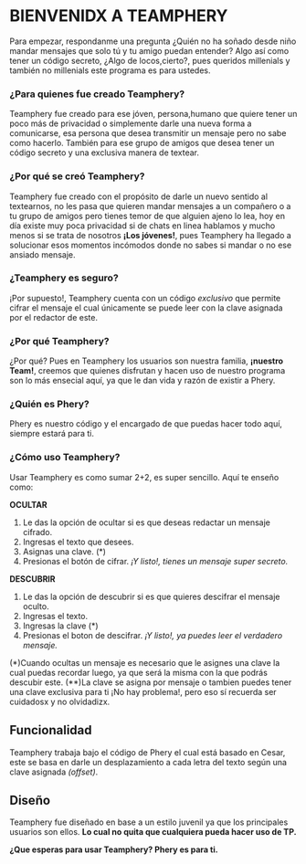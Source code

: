 # BIENVENIDX A TEAMPHERY
Para empezar, respondanme una pregunta ¿Quién no ha soñado desde niño mandar mensajes que solo tú y tu amigo puedan entender? Algo así como tener un código secreto, ¿Algo de locos,cierto?, pues queridos millenials y también no millenials este programa es para ustedes.

### ¿Para quienes fue creado Teamphery?
Teamphery fue creado para ese jóven, persona,humano que quiere tener un poco más de privacidad o simplemente darle una nueva forma a comunicarse, esa persona que desea transmitir un mensaje pero no sabe como hacerlo. También para ese grupo de amigos que desea tener un código secreto y una exclusiva manera de textear.

### ¿Por qué se creó Teamphery?
Teamphery fue creado con el propósito de darle un nuevo sentido al textearnos, no les pasa que quieren mandar mensajes a un compañero o a tu grupo de amigos pero tienes temor de que alguien ajeno lo lea, hoy en día existe muy poca privacidad si de chats en linea hablamos y mucho menos si se trata de nosotros **¡Los jóvenes!**, pues Teamphery ha llegado a solucionar esos momentos incómodos donde no sabes si mandar o no ese ansiado mensaje.

### ¿Teamphery es seguro?
¡Por supuesto!, Teamphery cuenta con un código *exclusivo* que permite cifrar el mensaje el cual únicamente se puede leer con la clave asignada por el redactor de este.

### ¿Por qué Teamphery?
¿Por qué? Pues en Teamphery los usuarios son nuestra familia, **¡nuestro Team!**, creemos que quienes disfrutan y hacen uso de nuestro programa son lo más ensecial aquí, ya que le dan vida y razón de existir a Phery.

### ¿Quién es Phery?
Phery es nuestro código y el encargado de que puedas hacer todo aquí, siempre estará para ti.

### ¿Cómo uso Teamphery?
Usar Teamphery es como sumar 2+2, es super sencillo. Aquí te enseño como:

**OCULTAR**
1. Le das la opción de ocultar si es que deseas redactar un mensaje cifrado.
2. Ingresas el texto que desees.
3. Asignas una clave. (*)
4. Presionas el botón de cifrar.
*¡Y listo!, tienes un mensaje super secreto.*

**DESCUBRIR**
1. Le das la opción de descubrir si es que quieres descifrar el mensaje oculto.
2. Ingresas el texto.
3. Ingresas la clave (*)
4. Presionas el boton de descifrar.
*¡Y listo!, ya puedes leer el verdadero mensaje.*

(*)Cuando ocultas un mensaje es necesario que le asignes una clave la cual puedas recordar luego, ya que será la misma con la que podrás descubir este.
(**)La clave se asigna por mensaje o tambien puedes tener una clave exclusiva para ti ¡No hay problema!, pero eso sí recuerda ser cuidadosx y no olvidadizx.

## Funcionalidad
Teamphery trabaja bajo el código de Phery el cual está basado en Cesar, este se basa en darle un desplazamiento a cada letra del texto según una clave asignada *(offset)*.

## Diseño
Teamphery fue diseñado en base a un estilo juvenil ya que los principales usuarios son ellos. **Lo cual no quita que cualquiera pueda hacer uso de TP.**

**¿Que esperas para usar Teamphery?
Phery es para ti.**
